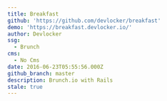 ```yaml
---
title: Breakfast
github: 'https://github.com/devlocker/breakfast'
demo: 'https://breakfast.devlocker.io/'
author: Devlocker
ssg:
  - Brunch
cms:
  - No Cms
date: 2016-06-23T05:55:56.000Z
github_branch: master
description: Brunch.io with Rails
stale: true
---
```

